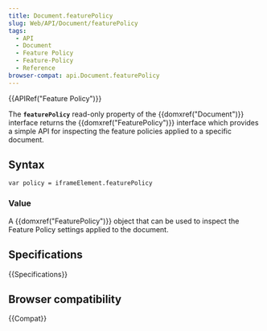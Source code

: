```yaml
---
title: Document.featurePolicy
slug: Web/API/Document/featurePolicy
tags:
  - API
  - Document
  - Feature Policy
  - Feature-Policy
  - Reference
browser-compat: api.Document.featurePolicy
---
```

{{APIRef("Feature Policy")}}

The **`featurePolicy`** read-only property of the {{domxref("Document")}} interface returns the {{domxref("FeaturePolicy")}} interface which provides a simple API for inspecting the feature policies applied to a specific document.

## Syntax

    var policy = iframeElement.featurePolicy

### Value

A {{domxref("FeaturePolicy")}} object that can be used to inspect the Feature Policy settings applied to the document.

## Specifications

{{Specifications}}

## Browser compatibility

{{Compat}}
